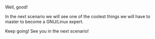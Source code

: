 Well, good!

In the next scenario we will see one of the coolest things we will have to master to become a GNU/Linux expert.

Keep going! See you in the next scenario!